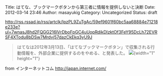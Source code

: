 Title: はてな、ブックマークボタンから第三者に情報を提供しないと決断
Date: 2012-03-14 23:46
Author: masayukig
Category: Uncategorized
Status: draft

<http://rss.rssad.jp/rss/artclk/IpzPL9ZuTgAc/59ef9601f60bc5aa68884e71218e233e?ul=7wnasJ8hd2FQGG216lVrDboFpGC4uUopRdikDIzktOf3FeY95DcLh72EVRSF4XTodu8bDSw7Mrdvj57dazCkEkq3yU9J>  
  
  

> はてなは2012年3月13日、「はてなブックマークボタン」で収集される行動情報を、外部企業に提供するのをやめる、と発表した。
> ![](http://rss.rssad.jp/rss/artimg/IpzPL9ZuTgAc/59ef9601f60bc5aa68884e71218e233e){width="1"
> height="1"}

  
  
from インターネットコム <http://japan.internet.com/>

